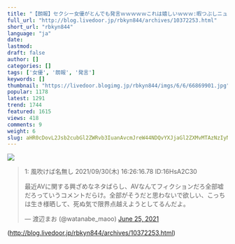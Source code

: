 ```yaml
---
title: "【朗報】セクシー女優がとんでも発言ｗｗｗｗｗこれは嬉しいｗｗｗ:暇つぶしニュース"
full_url: "http://blog.livedoor.jp/rbkyn844/archives/10372253.html"
short_url: "rbkyn844"
language: "ja"
date: 
lastmod: 
draft: false
author: []
categories: []
tags: ['女優', '朗報', '発言']
keywords: []
thumbnail: "https://livedoor.blogimg.jp/rbkyn844/imgs/6/6/66869901.jpg"
popular: 1178
latest: 1291
trend: 1744
featured: 1615
views: 418
comments: 9
weight: 6
slug: aHR0cDovL2Jsb2cubGl2ZWRvb3IuanAvcmJreW44NDQvYXJjaGl2ZXMvMTAzNzIyNTMuaHRtbA==
---
```


![](https://livedoor.blogimg.jp/rbkyn844/imgs/6/6/66869901.jpg)

<blockquote class='twitter-tweet'><p class='res1'>1: 風吹けば名無し 2021/09/30(木) 16:26:16.78 ID:16HsA2C30 </p><p dir='ltr' lang='ja'>最近AVに関する興ざめなネタばらし、AVなんてフィクションだろ全部嘘だろっていうコメントだらけ。全部がそうだと思わないで欲しい、こっちは生き様晒して、死ぬ気で限界点越えようとしてるんだよ。</p>— 渡辺まお (@watanabe_maoo) <a href='https://twitter.com/watanabe_maoo/status/1408428930927783938?ref_src=twsrc%5Etfw'>June 25, 2021</a></blockquote> 

(http://blog.livedoor.jp/rbkyn844/archives/10372253.html)
